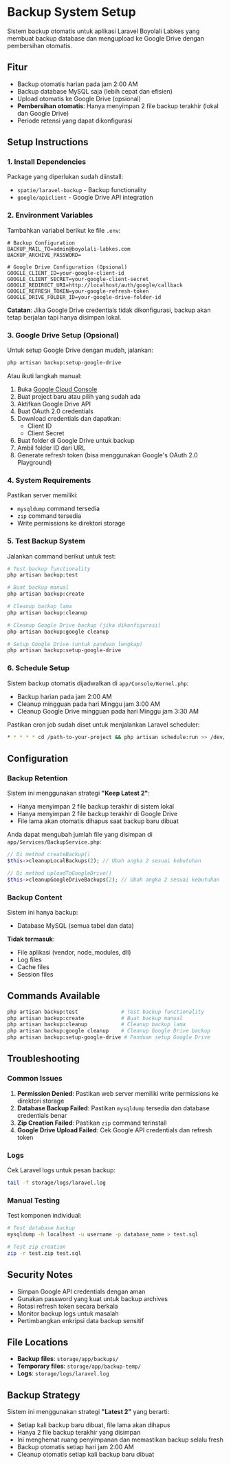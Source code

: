# Backup System Setup

Sistem backup otomatis untuk aplikasi Laravel Boyolali Labkes yang membuat backup database dan mengupload ke Google Drive dengan pembersihan otomatis.

## Fitur

- Backup otomatis harian pada jam 2:00 AM
- Backup database MySQL saja (lebih cepat dan efisien)
- Upload otomatis ke Google Drive (opsional)
- **Pembersihan otomatis**: Hanya menyimpan 2 file backup terakhir (lokal dan Google Drive)
- Periode retensi yang dapat dikonfigurasi

## Setup Instructions

### 1. Install Dependencies

Package yang diperlukan sudah diinstall:
- `spatie/laravel-backup` - Backup functionality
- `google/apiclient` - Google Drive API integration

### 2. Environment Variables

Tambahkan variabel berikut ke file `.env`:

```env
# Backup Configuration
BACKUP_MAIL_TO=admin@boyolali-labkes.com
BACKUP_ARCHIVE_PASSWORD=

# Google Drive Configuration (Opsional)
GOOGLE_CLIENT_ID=your-google-client-id
GOOGLE_CLIENT_SECRET=your-google-client-secret
GOOGLE_REDIRECT_URI=http://localhost/auth/google/callback
GOOGLE_REFRESH_TOKEN=your-google-refresh-token
GOOGLE_DRIVE_FOLDER_ID=your-google-drive-folder-id
```

**Catatan**: Jika Google Drive credentials tidak dikonfigurasi, backup akan tetap berjalan tapi hanya disimpan lokal.

### 3. Google Drive Setup (Opsional)

Untuk setup Google Drive dengan mudah, jalankan:
```bash
php artisan backup:setup-google-drive
```

Atau ikuti langkah manual:

1. Buka [Google Cloud Console](https://console.cloud.google.com/)
2. Buat project baru atau pilih yang sudah ada
3. Aktifkan Google Drive API
4. Buat OAuth 2.0 credentials
5. Download credentials dan dapatkan:
   - Client ID
   - Client Secret
6. Buat folder di Google Drive untuk backup
7. Ambil folder ID dari URL
8. Generate refresh token (bisa menggunakan Google's OAuth 2.0 Playground)

### 4. System Requirements

Pastikan server memiliki:
- `mysqldump` command tersedia
- `zip` command tersedia
- Write permissions ke direktori storage

### 5. Test Backup System

Jalankan command berikut untuk test:

```bash
# Test backup functionality
php artisan backup:test

# Buat backup manual
php artisan backup:create

# Cleanup backup lama
php artisan backup:cleanup

# Cleanup Google Drive backup (jika dikonfigurasi)
php artisan backup:google cleanup

# Setup Google Drive (untuk panduan lengkap)
php artisan backup:setup-google-drive
```

### 6. Schedule Setup

Sistem backup otomatis dijadwalkan di `app/Console/Kernel.php`:

- Backup harian pada jam 2:00 AM
- Cleanup mingguan pada hari Minggu jam 3:00 AM
- Cleanup Google Drive mingguan pada hari Minggu jam 3:30 AM

Pastikan cron job sudah diset untuk menjalankan Laravel scheduler:

```bash
* * * * * cd /path-to-your-project && php artisan schedule:run >> /dev/null 2>&1
```

## Configuration

### Backup Retention

Sistem ini menggunakan strategi **"Keep Latest 2"**:
- Hanya menyimpan 2 file backup terakhir di sistem lokal
- Hanya menyimpan 2 file backup terakhir di Google Drive
- File lama akan otomatis dihapus saat backup baru dibuat

Anda dapat mengubah jumlah file yang disimpan di `app/Services/BackupService.php`:
```php
// Di method createBackup()
$this->cleanupLocalBackups(2); // Ubah angka 2 sesuai kebutuhan

// Di method uploadToGoogleDrive()
$this->cleanupGoogleDriveBackups(2); // Ubah angka 2 sesuai kebutuhan
```

### Backup Content

Sistem ini hanya backup:
- Database MySQL (semua tabel dan data)

**Tidak termasuk**:
- File aplikasi (vendor, node_modules, dll)
- Log files
- Cache files
- Session files

## Commands Available

```bash
php artisan backup:test              # Test backup functionality
php artisan backup:create            # Buat backup manual
php artisan backup:cleanup           # Cleanup backup lama
php artisan backup:google cleanup    # Cleanup Google Drive backup
php artisan backup:setup-google-drive # Panduan setup Google Drive
```

## Troubleshooting

### Common Issues

1. **Permission Denied**: Pastikan web server memiliki write permissions ke direktori storage
2. **Database Backup Failed**: Pastikan `mysqldump` tersedia dan database credentials benar
3. **Zip Creation Failed**: Pastikan `zip` command terinstall
4. **Google Drive Upload Failed**: Cek Google API credentials dan refresh token

### Logs

Cek Laravel logs untuk pesan backup:
```bash
tail -f storage/logs/laravel.log
```

### Manual Testing

Test komponen individual:
```bash
# Test database backup
mysqldump -h localhost -u username -p database_name > test.sql

# Test zip creation
zip -r test.zip test.sql
```

## Security Notes

- Simpan Google API credentials dengan aman
- Gunakan password yang kuat untuk backup archives
- Rotasi refresh token secara berkala
- Monitor backup logs untuk masalah
- Pertimbangkan enkripsi data backup sensitif

## File Locations

- **Backup files**: `storage/app/backups/`
- **Temporary files**: `storage/app/backup-temp/`
- **Logs**: `storage/logs/laravel.log`

## Backup Strategy

Sistem ini menggunakan strategi **"Latest 2"** yang berarti:
- Setiap kali backup baru dibuat, file lama akan dihapus
- Hanya 2 file backup terakhir yang disimpan
- Ini menghemat ruang penyimpanan dan memastikan backup selalu fresh
- Backup otomatis setiap hari jam 2:00 AM
- Cleanup otomatis setiap kali backup baru dibuat 